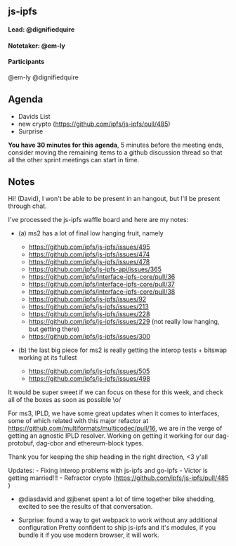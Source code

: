 ## js-ipfs

#### Lead: @dignifiedquire
#### Notetaker: @em-ly

#### Participants

 @em-ly
 @dignifiedquire
 
## Agenda

- Davids List
- new crypto (https://github.com/ipfs/js-ipfs/pull/485)
- Surprise

**You have 30 minutes for this agenda**, 5 minutes before the meeting ends, consider moving the remaining items to a github discussion thread so that all the other sprint meetings can start in time.

## Notes

Hi! (David), I won't be able to be present in an hangout, but I'll be present through chat. 

I've processed the js-ipfs waffle board and here are my notes:
- (a) ms2 has a lot of final low hanging fruit, namely
  - https://github.com/ipfs/js-ipfs/issues/495
  - https://github.com/ipfs/js-ipfs/issues/474
  - https://github.com/ipfs/js-ipfs/issues/478
  - https://github.com/ipfs/js-ipfs-api/issues/365
  - https://github.com/ipfs/interface-ipfs-core/pull/36
  - https://github.com/ipfs/interface-ipfs-core/pull/37
  - https://github.com/ipfs/interface-ipfs-core/pull/38
  - https://github.com/ipfs/js-ipfs/issues/92
  - https://github.com/ipfs/js-ipfs/issues/213
  - https://github.com/ipfs/js-ipfs/issues/228
  - https://github.com/ipfs/js-ipfs/issues/229 (not really low hanging, but getting there)
  - https://github.com/ipfs/js-ipfs/issues/300

- (b) the last big piece for ms2 is really getting the interop tests + bitswap working at its fullest
  - https://github.com/ipfs/js-ipfs/issues/505
  - https://github.com/ipfs/js-ipfs/issues/498 

It would be super sweet if we can focus on these for this week, and check all of the boxes as soon as possible \o/

For ms3, IPLD, we have some great updates when it comes to interfaces, some of which related with this major refactor at https://github.com/multiformats/multicodec/pull/16, we are in the verge of getting an agnostic IPLD resolver. Working on getting it working for our dag-protobuf, dag-cbor and ethereum-block types.

Thank you for keeping the ship heading in the right direction, <3 y'all   

Updates:
    - Fixing interop problems with js-ipfs and go-ipfs
    - Victor is getting married!!!
    - Refractor crypto (https://github.com/ipfs/js-ipfs/pull/485 )
- @diasdavid and @jbenet spent a lot of time together bike shedding, excited to see the results of that conversation.

- Surprise: found a way to get webpack to work without any additional configuration
Pretty confident to ship js-ipfs and it's modules, if you bundle it if you use modern browser, it will work.
